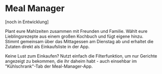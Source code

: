 # Meal Manager
[noch in Entwicklung]


Plant eure Mahlzeiten zusammen mit Freunden und Familie. 
Wählt eure Lieblingsrezepte aus einem großen Kochbuch und fügt eigene hinzu. 
Stimmt gemeinsam über das Mittagessen am Dienstag ab und erhaltet die Zutaten direkt als Einkaufsliste in der App. 

Keine Lust zum Einkaufen? 
Nutzt einfach die Filterfunktion, um nur Gerichte angezeigt zu bekommen, die ihr daheim habt - auch einsehbar im "Kühlschrank"-Tab der Meal-Manager-App.
